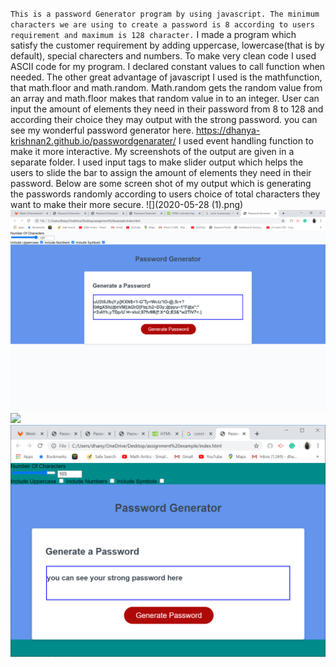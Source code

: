 ``This is a password Generator program by using javascript. The minimum characters we are using to create a password is 8 according to users requirement and maximum is 128 character.``
I made a program which satisfy the customer requirement by adding uppercase, lowercase(that is by default), special charecters and numbers. 
To make very clean code I used ASCII code for my program.
I declared constant values to call function when needed.
The other great advantage of javascript I used is the mathfunction, that math.floor and math.random. Math.random gets the random value from an array and math.floor makes that random value in to an integer.
User can input the amount of elements they need in their password from 8 to 128 and according their choice they may output with the strong password.
you can see my wonderful password generator here.
 https://dhanya-krishnan2.github.io/passwordgenarater/
I used event handling function to make it more interactive.
My screenshots of the output are given in a separate folder.
I used input tags to make slider output which helps the users to slide the bar to assign the amount of elements they need in their password.
Below are some screen shot of my output which is generating the passwords randomly according to users choice of total characters they want to make their more secure.
![](2020-05-28 (1).png)
![](2020-05-28.png)
![](2020-05-28(1).png)
![](2020-05-28%20(1).png)
